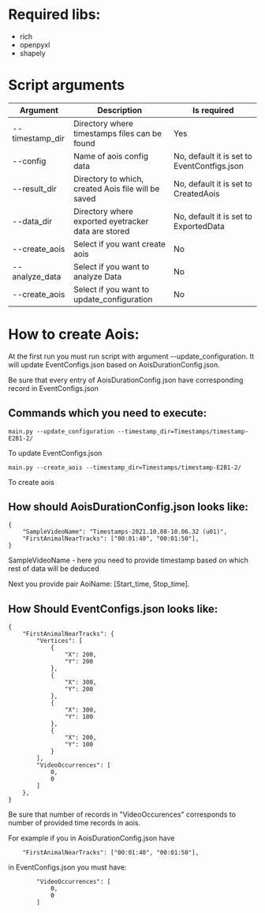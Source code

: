 # Required libs:
- rich
- openpyxl
- shapely


# Script arguments
| Argument        | Description                                         | Is required                                 |
|-----------------|-----------------------------------------------------|---------------------------------------------|
| --timestamp_dir | Directory where timestamps files can be found       | Yes                                         |
| --config        | Name of aois config data                            | No, default it is set to EventContfigs.json |
| --result_dir    | Directory to which, created Aois file will be saved | No, default it is set to CreatedAois        |
 | --data_dir      | Directory where exported eyetracker data are stored | No, default it is set to ExportedData       |
 | --create_aois   | Select if you want create aois                      | No                                          |
 | --analyze_data  | Select if you want to analyze Data                  | No                                          |
 | --create_aois   | Select if you want to update_configuration          | No                                          |


# How to create Aois:
At the first run you must run script with argument --update_configuration. 
It will update EventConfigs.json based on AoisDurationConfig.json.

Be sure that every entry of AoisDurationConfig.json have corresponding record in EventConfigs.json

## Commands which you need to execute:
```
main.py --update_configuration --timestamp_dir=Timestamps/timestamp-E2B1-2/
```
To update EventConfigs.json

```
main.py --create_aois --timestamp_dir=Timestamps/timestamp-E2B1-2/
```
To create aois


## How should AoisDurationConfig.json looks like:
```
{
    "SampleVideoName": "Timestamps-2021.10.08-10.06.32 (u01)",
    "FirstAnimalNearTracks": ["00:01:40", "00:01:50"],
}
```

SampleVideoName - here you need to provide timestamp based on which rest of data will be deduced

Next you provide pair AoiName: [Start_time, Stop_time].

## How Should EventConfigs.json looks like:

```
{
    "FirstAnimalNearTracks": {
        "Vertices": [
            {
                "X": 200,
                "Y": 200
            },
            {
                "X": 300,
                "Y": 200
            },
            {
                "X": 300,
                "Y": 100
            },
            {
                "X": 200,
                "Y": 100
            }
        ],
        "VideoOccurrences": [
            0,
            0
        ]
    },
}
```
Be sure that number of records in "VideoOccurences" corresponds to number of provided time records in aois.

For example if you in AoisDurationConfig.json have
```
    "FirstAnimalNearTracks": ["00:01:40", "00:01:50"],
```

in EventConfigs.json you must have:
```
        "VideoOccurrences": [
            0,
            0
        ]
```

